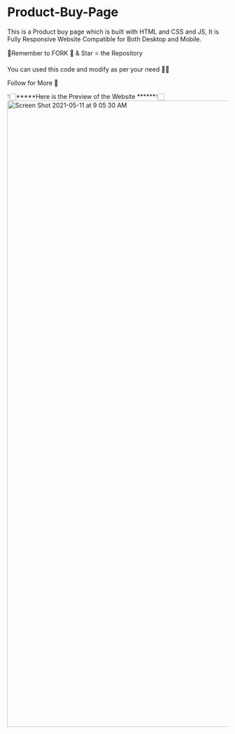 # Product-Buy-Page
This is a Product buy page which is built with HTML and CSS and JS, It is Fully Responsive Website Compatible for Both Desktop and Mobile.

🚩Remember to FORK 🚩 & Star ⭐️  the Repository 

You can used this code and modify as per your need 👍🏻 

Follow for More 🤝

👇🏻*****Here is the Preview of the Website ******👇🏻
<img width="1429" alt="Screen Shot 2021-05-11 at 9 05 30 AM" src="https://user-images.githubusercontent.com/74821806/117766386-2c88af00-b238-11eb-8405-37d536ca8b3c.png">

